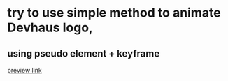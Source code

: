 # try to use simple method to animate Devhaus logo,
## using pseudo element + keyframe

[preview link]( https://t0ny86.github.io/devhaus-logo/)
